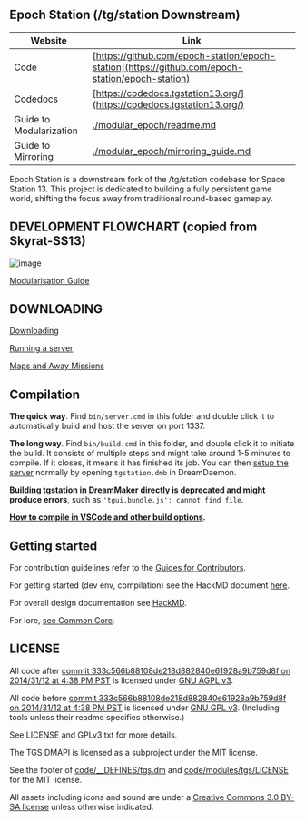 ## Epoch Station (/tg/station Downstream)

| Website                   | Link                                           |
|---------------------------|------------------------------------------------|
| Code                      | [https://github.com/epoch-station/epoch-station](https://github.com/epoch-station/epoch-station)    |
| Codedocs                  | [https://codedocs.tgstation13.org/](https://codedocs.tgstation13.org/)       |
| Guide to Modularization   | [./modular_epoch/readme.md](./modular_epoch/readme.md)       |
| Guide to Mirroring        | [./modular_epoch/mirroring_guide.md](./modular_epoch/mirroring_guide.md)       |

Epoch Station is a downstream fork of the /tg/station codebase for Space Station 13. This project is dedicated to building a fully persistent game world, shifting the focus away from traditional round-based gameplay.

## DEVELOPMENT FLOWCHART (copied from Skyrat-SS13)

![image](https://i.imgur.com/aJnE4WT.png)

[Modularisation Guide](./modular_epoch/readme.md)

## DOWNLOADING
[Downloading](.github/guides/DOWNLOADING.md)

[Running a server](.github/guides/RUNNING_A_SERVER.md)

[Maps and Away Missions](.github/guides/MAPS_AND_AWAY_MISSIONS.md)

## Compilation

**The quick way**. Find `bin/server.cmd` in this folder and double click it to automatically build and host the server on port 1337.

**The long way**. Find `bin/build.cmd` in this folder, and double click it to initiate the build. It consists of multiple steps and might take around 1-5 minutes to compile. If it closes, it means it has finished its job. You can then [setup the server](.github/guides/RUNNING_A_SERVER.md) normally by opening `tgstation.dmb` in DreamDaemon.

**Building tgstation in DreamMaker directly is deprecated and might produce errors**, such as `'tgui.bundle.js': cannot find file`.

**[How to compile in VSCode and other build options](tools/build/README.md).**

## Getting started

For contribution guidelines refer to the [Guides for Contributors](.github/CONTRIBUTING.md).

For getting started (dev env, compilation) see the HackMD document [here](https://hackmd.io/@tgstation/HJ8OdjNBc#tgstation-Development-Guide).

For overall design documentation see [HackMD](https://hackmd.io/@tgstation).

For lore, [see Common Core](https://github.com/tgstation/common_core).

## LICENSE

All code after [commit 333c566b88108de218d882840e61928a9b759d8f on 2014/31/12 at 4:38 PM PST](https://github.com/tgstation/tgstation/commit/333c566b88108de218d882840e61928a9b759d8f) is licensed under [GNU AGPL v3](https://www.gnu.org/licenses/agpl-3.0.html).

All code before [commit 333c566b88108de218d882840e61928a9b759d8f on 2014/31/12 at 4:38 PM PST](https://github.com/tgstation/tgstation/commit/333c566b88108de218d882840e61928a9b759d8f) is licensed under [GNU GPL v3](https://www.gnu.org/licenses/gpl-3.0.html).
(Including tools unless their readme specifies otherwise.)

See LICENSE and GPLv3.txt for more details.

The TGS DMAPI is licensed as a subproject under the MIT license.

See the footer of [code/\_\_DEFINES/tgs.dm](./code/__DEFINES/tgs.dm) and [code/modules/tgs/LICENSE](./code/modules/tgs/LICENSE) for the MIT license.

All assets including icons and sound are under a [Creative Commons 3.0 BY-SA license](https://creativecommons.org/licenses/by-sa/3.0/) unless otherwise indicated.
